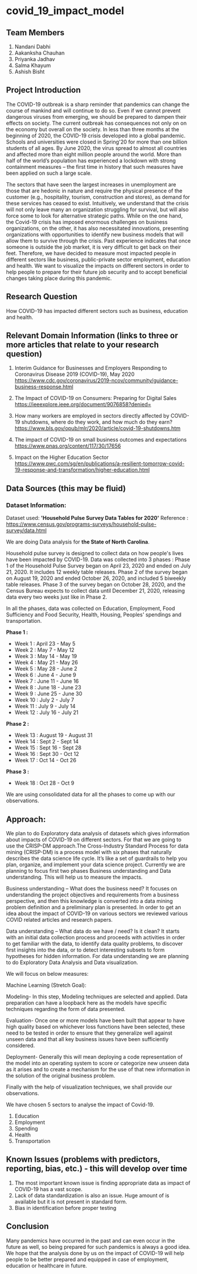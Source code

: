 # covid_19_impact_model

## Team Members

1) Nandani Dabhi
2) Aakanksha Chauhan
3) Priyanka Jadhav
4) Salma Khayum
5) Ashish Bisht

## Project Introduction
The COVID-19 outbreak is a sharp reminder that pandemics can change the course of mankind and will continue to do so. Even if we cannot prevent dangerous viruses from emerging, we should be prepared to dampen their effects on society. The current outbreak has consequences not only on on the economy but overall on the society. In less than three months at the beginning of 2020, the COVID-19 crisis developed into a global pandemic. Schools and universities were closed in Spring'20 for more than one billion students of all ages. By June 2020, the virus spread to almost all countries and affected more than eight million people around the world. More than half of the world’s population has experienced a lockdown with strong containment measures – the first time in history that such measures have been applied on such a large scale.

The sectors that have seen the largest increases in unemployment are those that are hedonic in nature and require the physical presence of the customer (e.g., hospitality, tourism, construction and stores), as demand for these services has ceased to exist. Intuitively, we understand that the crisis will not only leave many an organization struggling for survival, but will also force some to look for alternative strategic paths. While on the one hand, the Covid-19 crisis has imposed enormous challenges on business organizations, on the other, it has also necessitated innovations, presenting organizations with opportunities to identify new business models that will allow them to survive through the crisis. Past experience indicates that once someone is outside the job market, it is very difficult to get back on their feet. Therefore, we have decided to measure most impacted people in different sectors like business, public-private sector employment, education and health. We want to visualize the impacts on different sectors in order to help people to prepare for their future job security and to accept beneficial changes taking place during this pandemic.


## Research Question

How COVID-19 has impacted different sectors such as business, education and health.

## Relevant Domain Information (links to three or more articles that relate to your research question)
1. Interim Guidance for Businesses and Employers Responding to Coronavirus Disease 2019 (COVID-19), May 2020
https://www.cdc.gov/coronavirus/2019-ncov/community/guidance-business-response.html

2. The Impact of COVID-19 on Consumers: Preparing for Digital Sales
https://ieeexplore.ieee.org/document/9076858?denied=

3. How many workers are employed in sectors directly affected by COVID-19 shutdowns, where do they work, and how much do they earn?
https://www.bls.gov/opub/mlr/2020/article/covid-19-shutdowns.htm

4. The impact of COVID-19 on small business outcomes and expectations
https://www.pnas.org/content/117/30/17656

5. Impact on the Higher Education Sector
https://www.pwc.com/sg/en/publications/a-resilient-tomorrow-covid-19-response-and-transformation/higher-education.html

## Data Sources (this may be fluid)

### Dataset Information:

Dataset used: **'Household Pulse Survey Data Tables for 2020'**
Reference : https://www.census.gov/programs-surveys/household-pulse-survey/data.html

We are doing Data analysis for **the State of North Carolina**.

Household pulse survey is designed to collect data on how people's lives have been impacted by COVID-19.
Data was collected into 3 phases :
Phase 1 of the Household Pulse Survey began on April 23, 2020 and ended on July 21, 2020. It includes 12 weekly table releases.
Phase 2 of the survey began on August 19, 2020 and ended October 26, 2020, and included 5 biweekly table releases.
Phase 3 of the survey began on October 28, 2020, and the Census Bureau expects to collect data until December 21, 2020, releasing data every two weeks just like in Phase 2.

In all the phases, data was collected on Education, Employment, Food Sufficiency and Food Security, Health, Housing, Peoples' spendings and transportation.

**Phase 1 :**
- Week 1 	: April 23 - May 5
- Week 2	: May 7 - May 12
- Week 3	: May 14 - May 19
- Week 4	: May 21 - May 26
- Week 5	: May 28 - June 2
- Week 6	: June 4 - June 9
- Week 7	: June 11 - June 16
- Week 8	: June 18 - June 23
- Week 9	: June 25 - June 30
- Week 10	: July 2 - July 7
- Week 11	: July 9 - July 14
- Week 12	: July 16 - July 21

**Phase 2 :**
- Week 13	: August 19 - August 31
- Week 14	: Sept 2 - Sept 14
- Week 15	: Sept 16 - Sept 28
- Week 16	: Sept 30 - Oct 12
- Week 17	: Oct 14 - Oct 26

**Phase 3 :**
- Week 18	: Oct 28 - Oct 9


We are using consolidated data for all the phases to come up with our observations.

## Approach:

We plan to do Exploratory data analysis of datasets which gives information about impacts of COVID-19 on different sectors. For that we are going to use the CRISP-DM approach.The Cross-Industry Standard Process for data mining (CRISP-DM) is a process model with six phases that naturally describes the data science life cycle. It’s like a set of guardrails to help you plan, organize, and implement your data science project. Currently we are planning to focus first two phases Business understanding and Data understanding. This will help us to measure the impacts.

Business understanding – What does the business need?
It focuses on understanding the project objectives and requirements from a business perspective, and then this knowledge is converted into a data mining problem definition and a preliminary plan is presented. In order to get an idea about the impact of COVID-19 on various sectors we reviewed various COVID related articles and research papers.

Data understanding – What data do we have / need? Is it clean?
It starts with an initial data collection process and proceeds with activities in order to get familiar with the data, to identify data quality problems, to discover first insights into the data, or to detect interesting subsets to form hypotheses for hidden information.
For data understanding we are planning to do Exploratory Data Analysis and Data visualization.


We will focus on below measures:

Machine Learning (Stretch Goal):

Modeling- In this step, Modeling techniques are selected and applied. Data preparation can have a loopback here as the models have specific techniques regarding the form of data presented.

Evaluation- Once one or more models have been built that appear to have high quality based on whichever loss functions have been selected, these need to be tested in order to ensure that they generalize well against unseen data and that all key business issues have been sufficiently considered.

Deployment- Generally this will mean deploying a code representation of the model into an operating system to score or categorize new unseen data as it arises and to create a mechanism for the use of that new information in the solution of the original business problem.

Finally with the help of visualization techniques, we shall provide our observations.

We have chosen 5 sectors to analyse the impact of Covid-19.
1. Education
2. Employment
3. Spending
4. Health
5. Transportation


## Known Issues (problems with predictors, reporting, bias, etc.) - this will develop over time

1. The most important known issue is finding appropriate data as impact of COVID-19 has a vast scope.
2. Lack of data standardization is also an issue. Huge amount of is available but it is not present in standard form.
3. Bias in identification before proper testing

## Conclusion
Many pandemics have occurred in the past and can even occur in the future as well, so being prepared for such pandemics is always a good idea. We hope that the analysis done by us on the impact of COVID-19 will help people to be better prepared and equipped in case of employment, education or healthcare in future.
